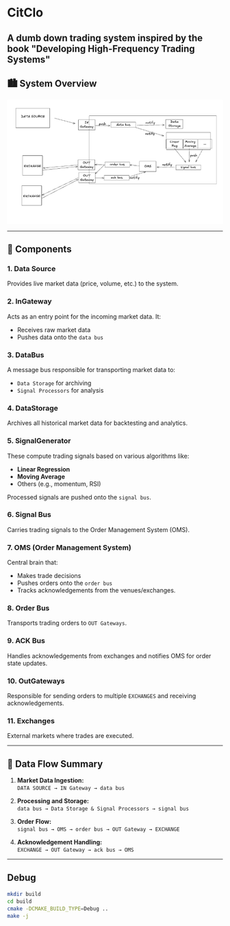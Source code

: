 # CitClo
A dumb down trading system inspired by the book "Developing High-Frequency Trading Systems"
---

## 🏙 System Overview

![System Architecture](architechture.png)


---

## 🧱 Components

### 1. **Data Source**
Provides live market data (price, volume, etc.) to the system.

### 2. **InGateway**
Acts as an entry point for the incoming market data. It:
- Receives raw market data
- Pushes data onto the `data bus`

### 3. **DataBus**
A message bus responsible for transporting market data to:
- `Data Storage` for archiving
- `Signal Processors` for analysis

### 4. **DataStorage**
Archives all historical market data for backtesting and analytics.

### 5. **SignalGenerator**
These compute trading signals based on various algorithms like:
- **Linear Regression**
- **Moving Average**
- Others (e.g., momentum, RSI)

Processed signals are pushed onto the `signal bus`.

### 6. **Signal Bus**
Carries trading signals to the Order Management System (OMS).

### 7. **OMS (Order Management System)**
Central brain that:
- Makes trade decisions
- Pushes orders onto the `order bus`
- Tracks acknowledgements from the venues/exchanges.

### 8. **Order Bus**
Transports trading orders to `OUT Gateways`.

### 9. **ACK Bus**
Handles acknowledgements from exchanges and notifies OMS for order state updates.

### 10. **OutGateways**
Responsible for sending orders to multiple `EXCHANGES` and receiving acknowledgements.

### 11. **Exchanges**
External markets where trades are executed.

---

## 🔄 Data Flow Summary

1. **Market Data Ingestion:**  
   `DATA SOURCE → IN Gateway → data bus`

2. **Processing and Storage:**  
   `data bus → Data Storage & Signal Processors → signal bus`

3. **Order Flow:**  
   `signal bus → OMS → order bus → OUT Gateway → EXCHANGE`

4. **Acknowledgement Handling:**  
   `EXCHANGE → OUT Gateway → ack bus → OMS`

---

## Debug 

```bash
mkdir build
cd build
cmake -DCMAKE_BUILD_TYPE=Debug ..
make -j
```
